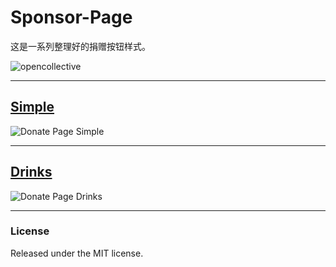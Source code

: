 # Sponsor-Page

这是一系列整理好的捐赠按钮样式。

![opencollective](https://opencollective.com/kaiyuan/tiers/backer/badge.svg?label=backer&color=brightgreen)

---

## [Simple](https://kaiyuan.github.io/sponsor-page/simple/)

![Donate Page Simple](https://i.imgur.com/AyAMkjR.gif)

---

## [Drinks](https://kaiyuan.github.io/sponsor-page/drinks/)
![Donate Page Drinks](https://i.imgur.com/D0QexBl.gif)

---

### License

Released under the MIT license.
